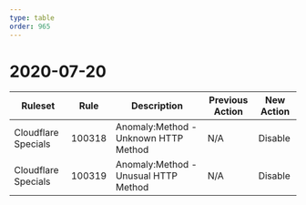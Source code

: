 ```yaml
---
type: table
order: 965
---
```


# 2020-07-20

<TableWrap><table style="width: 100%">

<thead>
  <tr>
    <th>Ruleset</th>
    <th>Rule</th>
    <th>Description</th>
    <th>Previous Action</th>
    <th>New Action</th>
  </tr>
</thead>
<tbody>
  <tr>
    <td>Cloudflare Specials</td>
    <td>100318</td>
    <td>Anomaly:Method - Unknown HTTP Method</td>
    <td>N/A</td>
    <td>Disable</td>
  </tr>
  <tr>
    <td>Cloudflare Specials</td>
    <td>100319</td>
    <td>Anomaly:Method - Unusual HTTP Method</td>
    <td>N/A</td>
    <td>Disable</td>
  </tr>
</tbody>

</table></TableWrap>

